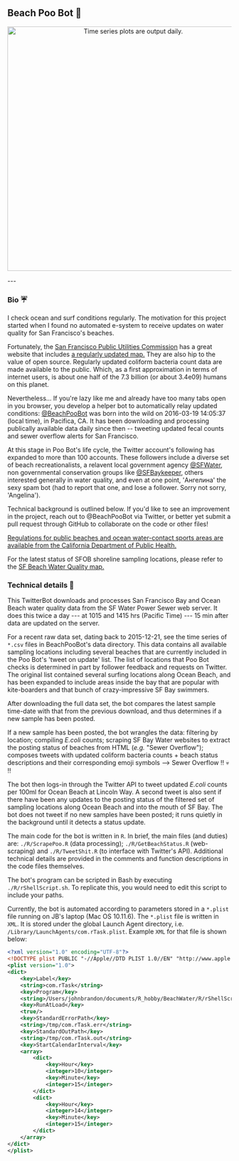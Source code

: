 ## Beach Poo Bot  :poop:

<p align="center">
  <img src="timeseries_2017-01-10.png" width="550" align="center" title="Time series plots are output daily.">
</p>
---

### Bio :umbrella:
I check ocean and surf conditions regularly. The motivation for this project started when I found no automated e-system to receive updates on water quality for San Francisco's beaches. 

Fortunately, the <a href="http://sfwater.org/index.aspx?page=67" tarte="_blank">San Francisco Public Utilities Commission</a>  has a great website that includes <a href="http://sfwater.org/cfapps/lims/beachmain1.cfm" target="_blank">a regularly
updated map.</a> They are also hip to the value of open source. Regularly updated coliform bacteria count data are made available to the public. Which, as a first approximation in terms of internet users, is about one half of the 7.3 billion (or
about 3.4e09) humans on this planet.

Nevertheless... If you're lazy like me and already have too many tabs open in you browser, you develop a helper bot to automatically relay updated conditions: <a href="https://twitter.com/BeachPooBot" target="_blank">@BeachPooBot</a> was born into
the wild on 2016-03-19 14:05:37 (local time), in Pacifica, CA. It has been downloading and processing publically available data daily since then -- tweeting updated fecal counts and sewer overflow alerts for San Francisco. 

At this stage in Poo Bot's life cycle, the Twitter account's following has expanded to more than 100 accounts. These followers include a diverse set of beach recreationalists, a relavent local government agency <a href="https://twitter.com/SFWater"
target="_blank">@SFWater</a>, non governmental conservation groups like <a href="https://twitter.com/SFBaykeeper" target="_blank">@SFBaykeeper</a>, others interested generally in water quality, and even at one point, 'Ангелина' the sexy spam bot (had
to report that one, and lose a follower. Sorry not sorry, 'Angelina').     

Technical background is outlined below. If you'd like to see an improvement in the project, reach out to @BeachPooBot via Twitter, or better yet submit a pull request through GitHub to collaborate on the code or other files! 

<a href="http://www.cdph.ca.gov/HealthInfo/environhealth/water/Pages/Beaches.aspx" target="_blank">Regulations for public beaches and ocean water-contact sports areas are available from the California Department of Public Health.</a>  

For the latest status of SFOB shoreline sampling locations, please refer to the <a href="http://www.sfwater.org/cfapps/lims/beachmain1.cfm" target="_blank">SF Beach Water Quality map.</a> 

### Technical details :ocean: 

This TwitterBot downloads and processes San Francisco Bay and Ocean Beach water quality data from the SF Water Power Sewer web server. It does this twice a day --- at 1015 and 1415 hrs (Pacific Time) --- 15 min after
data are updated on the server. 

For a recent raw data set, dating back to 2015-12-21, see the time series of `*.csv` files in BeachPooBot's data directory. This data contains all available sampling locations including several beaches that are currently included in the Poo Bot's
'tweet on update' list. The list of locations that Poo Bot checks is determined in part by follower feedback and requests on Twitter. The original list contained several surfing locations along Ocean Beach, and has been expanded to include areas inside the bay that are
popular with kite-boarders and that bunch of crazy-impressive SF Bay swimmers.

After downloading the full data set, the bot compares the latest sample time-date with that from the previous download, and thus determines if a new sample has been posted. 

If a new sample has been posted, the bot wrangles the data: filtering by location; compiling *E.coli* counts; scraping SF Bay Water websites to extract the posting status of beaches from HTML (*e.g.* "Sewer Overflow"); composes tweets
with updated coliform bacteria counts + beach status descriptions and their corresponding emoji symbols --> Sewer Overflow :bangbang: :skull: :bangbang:

The bot then logs-in through the Twitter API to tweet updated *E.coli* counts per 100ml for Ocean Beach at Lincoln Way. A second tweet is also sent if there have been any updates to the posting status of the filtered set of sampling locations along Ocean Beach and into the mouth
of SF Bay. The bot does not tweet if no new samples have been posted; it runs quietly in the background until it detects a status update.
 
The main code for the bot is written in `R`. In brief, the main files (and duties) are: `./R/ScrapePoo.R` (data processing); `./R/GetBeachStatus.R` (web-scraping)  and `./R/TweetShit.R` (to interface with Twitter's API). Additional technical details are provided in the comments and function descriptions in the code files themselves.  

The bot's program can be scripted in Bash by executing `./R/rShellScript.sh`. To replicate this, you would need to edit this script to include your paths.   

Currently, the bot is automated according to parameters stored in a `*.plist` file running on JB's laptop (Mac OS 10.11.6). The `*.plist` file is written in `XML`. It is stored under the global Launch Agent directory, i.e. `/Library/LaunchAgents/com.rTask.plist`.  Example `XML`
for that file is shown below:

```XML
<?xml version="1.0" encoding="UTF-8"?>
<!DOCTYPE plist PUBLIC "-//Apple//DTD PLIST 1.0//EN" "http://www.apple.com/DTDs/PropertyList-1.0.dtd">
<plist version="1.0">
<dict>
	<key>Label</key>
	<string>com.rTask</string>
	<key>Program</key>
	<string>/Users/johnbrandon/documents/R_hobby/BeachWater/R/rShellScript.sh</string>
	<key>RunAtLoad</key>
	<true/>
	<key>StandardErrorPath</key>
	<string>/tmp/com.rTask.err</string>
	<key>StandardOutPath</key>
	<string>/tmp/com.rTask.out</string>
	<key>StartCalendarInterval</key>
	<array>
		<dict>
			<key>Hour</key>
			<integer>10</integer>
			<key>Minute</key>
			<integer>15</integer>
		</dict>
		<dict>
			<key>Hour</key>
			<integer>14</integer>
			<key>Minute</key>
			<integer>15</integer>
		</dict>
	</array>
</dict>
</plist>
```


